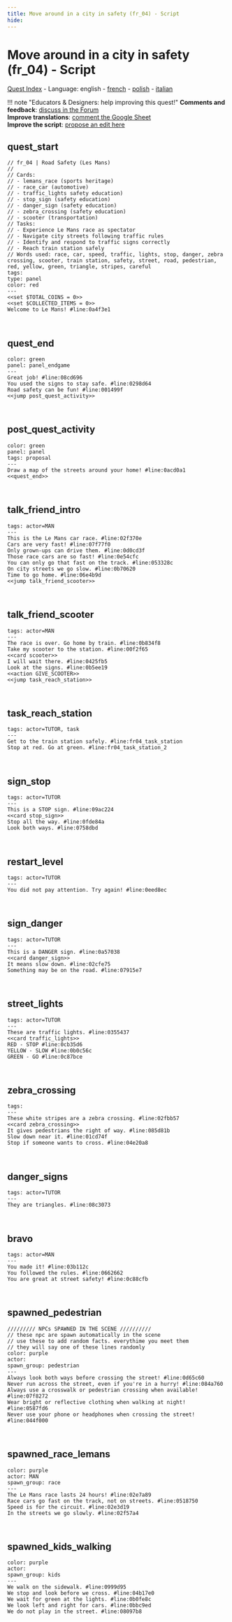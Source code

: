 ```yaml
---
title: Move around in a city in safety (fr_04) - Script
hide:
---
```


# Move around in a city in safety (fr_04) - Script
[Quest Index](./index.md) - Language: english - [french](./fr_04-script.fr.md) - [polish](./fr_04-script.pl.md) - [italian](./fr_04-script.it.md)

!!! note "Educators & Designers: help improving this quest!"
    **Comments and feedback**: [discuss in the Forum](https://antura.discourse.group/t/fr-04-road-safety-les-mans/40/1)  
    **Improve translations**: [comment the Google Sheet](https://docs.google.com/spreadsheets/d/1FPFOy8CHor5ArSg57xMuPAG7WM27-ecDOiU-OmtHgjw/edit?gid=1892167235#gid=1892167235)  
    **Improve the script**: [propose an edit here](https://github.com/vgwb/Antura/blob/main/Assets/_discover/_quests/FR_04%20Le%20Mans%20Streets/FR_04%20Le%20Mans%20Streets%20-%20Yarn%20Script.yarn)  

<a id="ys-node-quest-start"></a>
## quest_start

<div class="yarn-node" data-title="quest_start"><pre class="yarn-code" style="--node-color:red"><code><span class="yarn-header-dim">// fr_04 | Road Safety (Les Mans)</span>
<span class="yarn-header-dim">// </span>
<span class="yarn-header-dim">// Cards:</span>
<span class="yarn-header-dim">// - lemans_race (sports heritage)</span>
<span class="yarn-header-dim">// - race_car (automotive)</span>
<span class="yarn-header-dim">// - traffic_lights safety education)</span>
<span class="yarn-header-dim">// - stop_sign (safety education)</span>
<span class="yarn-header-dim">// - danger_sign (safety education)</span>
<span class="yarn-header-dim">// - zebra_crossing (safety education)</span>
<span class="yarn-header-dim">// - scooter (transportation)</span>
<span class="yarn-header-dim">// Tasks:</span>
<span class="yarn-header-dim">// - Experience Le Mans race as spectator</span>
<span class="yarn-header-dim">// - Navigate city streets following traffic rules</span>
<span class="yarn-header-dim">// - Identify and respond to traffic signs correctly</span>
<span class="yarn-header-dim">// - Reach train station safely</span>
<span class="yarn-header-dim">// Words used: race, car, speed, traffic, lights, stop, danger, zebra crossing, scooter, train station, safety, street, road, pedestrian, red, yellow, green, triangle, stripes, careful</span>
<span class="yarn-header-dim">tags:</span>
<span class="yarn-header-dim">type: panel</span>
<span class="yarn-header-dim">color: red</span>
<span class="yarn-header-dim">---</span>
<span class="yarn-cmd">&lt;&lt;set $TOTAL_COINS = 0&gt;&gt;</span>
<span class="yarn-cmd">&lt;&lt;set $COLLECTED_ITEMS = 0&gt;&gt;</span>
<span class="yarn-line">Welcome to Le Mans! <span class="yarn-meta">#line:0a4f3e1</span></span>

</code></pre></div>

<a id="ys-node-quest-end"></a>
## quest_end

<div class="yarn-node" data-title="quest_end"><pre class="yarn-code" style="--node-color:green"><code><span class="yarn-header-dim">color: green</span>
<span class="yarn-header-dim">panel: panel_endgame</span>
<span class="yarn-header-dim">---</span>
<span class="yarn-line">Great job! <span class="yarn-meta">#line:08cd696 </span></span>
<span class="yarn-line">You used the signs to stay safe. <span class="yarn-meta">#line:0298d64 </span></span>
<span class="yarn-line">Road safety can be fun! <span class="yarn-meta">#line:001499f </span></span>
<span class="yarn-cmd">&lt;&lt;jump post_quest_activity&gt;&gt;</span>

</code></pre></div>

<a id="ys-node-post-quest-activity"></a>
## post_quest_activity

<div class="yarn-node" data-title="post_quest_activity"><pre class="yarn-code" style="--node-color:green"><code><span class="yarn-header-dim">color: green</span>
<span class="yarn-header-dim">panel: panel</span>
<span class="yarn-header-dim">tags: proposal</span>
<span class="yarn-header-dim">---</span>
<span class="yarn-line">Draw a map of the streets around your home! <span class="yarn-meta">#line:0acd0a1 </span></span>
<span class="yarn-cmd">&lt;&lt;quest_end&gt;&gt;</span>

</code></pre></div>

<a id="ys-node-talk-friend-intro"></a>
## talk_friend_intro

<div class="yarn-node" data-title="talk_friend_intro"><pre class="yarn-code"><code><span class="yarn-header-dim">tags: actor=MAN</span>
<span class="yarn-header-dim">---</span>
<span class="yarn-line">This is the Le Mans car race. <span class="yarn-meta">#line:02f370e </span></span>
<span class="yarn-line">Cars are very fast! <span class="yarn-meta">#line:07f77f0 </span></span>
<span class="yarn-line">Only grown-ups can drive them. <span class="yarn-meta">#line:0d0cd3f </span></span>
<span class="yarn-line">Those race cars are so fast! <span class="yarn-meta">#line:0e54cfc </span></span>
<span class="yarn-line">You can only go that fast on the track. <span class="yarn-meta">#line:053328c </span></span>
<span class="yarn-line">On city streets we go slow. <span class="yarn-meta">#line:0b70620 </span></span>
<span class="yarn-line">Time to go home. <span class="yarn-meta">#line:06e4b9d </span></span>
<span class="yarn-cmd">&lt;&lt;jump talk_friend_scooter&gt;&gt;</span>

</code></pre></div>

<a id="ys-node-talk-friend-scooter"></a>
## talk_friend_scooter

<div class="yarn-node" data-title="talk_friend_scooter"><pre class="yarn-code"><code><span class="yarn-header-dim">tags: actor=MAN</span>
<span class="yarn-header-dim">---</span>
<span class="yarn-line">The race is over. Go home by train. <span class="yarn-meta">#line:0b834f8 </span></span>
<span class="yarn-line">Take my scooter to the station. <span class="yarn-meta">#line:00f2f65 </span></span>
<span class="yarn-cmd">&lt;&lt;card scooter&gt;&gt;</span>
<span class="yarn-line">I will wait there. <span class="yarn-meta">#line:0425fb5 </span></span>
<span class="yarn-line">Look at the signs. <span class="yarn-meta">#line:0b5ee19 </span></span>
<span class="yarn-cmd">&lt;&lt;action GIVE_SCOOTER&gt;&gt;</span>
<span class="yarn-cmd">&lt;&lt;jump task_reach_station&gt;&gt;</span>

</code></pre></div>

<a id="ys-node-task-reach-station"></a>
## task_reach_station

<div class="yarn-node" data-title="task_reach_station"><pre class="yarn-code"><code><span class="yarn-header-dim">tags: actor=TUTOR, task</span>
<span class="yarn-header-dim">---</span>
<span class="yarn-line">Get to the train station safely. <span class="yarn-meta">#line:fr04_task_station</span></span>
<span class="yarn-line">Stop at red. Go at green. <span class="yarn-meta">#line:fr04_task_station_2</span></span>

</code></pre></div>

<a id="ys-node-sign-stop"></a>
## sign_stop

<div class="yarn-node" data-title="sign_stop"><pre class="yarn-code"><code><span class="yarn-header-dim">tags: actor=TUTOR</span>
<span class="yarn-header-dim">---</span>
<span class="yarn-line">This is a STOP sign. <span class="yarn-meta">#line:09ac224 </span></span>
<span class="yarn-cmd">&lt;&lt;card stop_sign&gt;&gt;</span>
<span class="yarn-line">Stop all the way. <span class="yarn-meta">#line:0fde84a </span></span>
<span class="yarn-line">Look both ways. <span class="yarn-meta">#line:0758dbd </span></span>


</code></pre></div>

<a id="ys-node-restart-level"></a>
## restart_level

<div class="yarn-node" data-title="restart_level"><pre class="yarn-code"><code><span class="yarn-header-dim">tags: actor=TUTOR</span>
<span class="yarn-header-dim">---</span>
<span class="yarn-line">You did not pay attention. Try again! <span class="yarn-meta">#line:0eed8ec </span></span>

</code></pre></div>

<a id="ys-node-sign-danger"></a>
## sign_danger

<div class="yarn-node" data-title="sign_danger"><pre class="yarn-code"><code><span class="yarn-header-dim">tags: actor=TUTOR</span>
<span class="yarn-header-dim">---</span>
<span class="yarn-line">This is a DANGER sign. <span class="yarn-meta">#line:0a57038 </span></span>
<span class="yarn-cmd">&lt;&lt;card danger_sign&gt;&gt;</span>
<span class="yarn-line">It means slow down. <span class="yarn-meta">#line:02cfe75 </span></span>
<span class="yarn-line">Something may be on the road. <span class="yarn-meta">#line:07915e7 </span></span>

</code></pre></div>

<a id="ys-node-street-lights"></a>
## street_lights

<div class="yarn-node" data-title="street_lights"><pre class="yarn-code"><code><span class="yarn-header-dim">tags: actor=TUTOR</span>
<span class="yarn-header-dim">---</span>
<span class="yarn-line">These are traffic lights. <span class="yarn-meta">#line:0355437 </span></span>
<span class="yarn-cmd">&lt;&lt;card traffic_lights&gt;&gt;</span>
<span class="yarn-line">RED - STOP <span class="yarn-meta">#line:0cb35d6</span></span>
<span class="yarn-line">YELLOW - SLOW <span class="yarn-meta">#line:0b0c56c </span></span>
<span class="yarn-line">GREEN - GO <span class="yarn-meta">#line:0c87bce </span></span>

</code></pre></div>

<a id="ys-node-zebra-crossing"></a>
## zebra_crossing

<div class="yarn-node" data-title="zebra_crossing"><pre class="yarn-code"><code><span class="yarn-header-dim">tags:  </span>
<span class="yarn-header-dim">---</span>
<span class="yarn-line">These white stripes are a zebra crossing. <span class="yarn-meta">#line:02fbb57 </span></span>
<span class="yarn-cmd">&lt;&lt;card zebra_crossing&gt;&gt;</span>
<span class="yarn-line">It gives pedestrians the right of way. <span class="yarn-meta">#line:085d81b </span></span>
<span class="yarn-line">Slow down near it. <span class="yarn-meta">#line:01cd74f </span></span>
<span class="yarn-line">Stop if someone wants to cross. <span class="yarn-meta">#line:04e20a8 </span></span>

</code></pre></div>

<a id="ys-node-danger-signs"></a>
## danger_signs

<div class="yarn-node" data-title="danger_signs"><pre class="yarn-code"><code><span class="yarn-header-dim">tags: actor=TUTOR</span>
<span class="yarn-header-dim">---</span>
<span class="yarn-line">They are triangles. <span class="yarn-meta">#line:08c3073 </span></span>

</code></pre></div>

<a id="ys-node-bravo"></a>
## bravo

<div class="yarn-node" data-title="bravo"><pre class="yarn-code"><code><span class="yarn-header-dim">tags: actor=MAN</span>
<span class="yarn-header-dim">---</span>
<span class="yarn-line">You made it! <span class="yarn-meta">#line:03b112c </span></span>
<span class="yarn-line">You followed the rules. <span class="yarn-meta">#line:0662662 </span></span>
<span class="yarn-line">You are great at street safety! <span class="yarn-meta">#line:0c88cfb </span></span>

</code></pre></div>

<a id="ys-node-spawned-pedestrian"></a>
## spawned_pedestrian

<div class="yarn-node" data-title="spawned_pedestrian"><pre class="yarn-code" style="--node-color:purple"><code><span class="yarn-header-dim">///////// NPCs SPAWNED IN THE SCENE //////////</span>
<span class="yarn-header-dim">// these npc are spawn automatically in the scene</span>
<span class="yarn-header-dim">// use these to add random facts. everythime you meet them</span>
<span class="yarn-header-dim">// they will say one of these lines randomly</span>
<span class="yarn-header-dim">color: purple</span>
<span class="yarn-header-dim">actor: </span>
<span class="yarn-header-dim">spawn_group: pedestrian </span>
<span class="yarn-header-dim">---</span>
<span class="yarn-line">Always look both ways before crossing the street! <span class="yarn-meta">#line:0d65c60 </span></span>
<span class="yarn-line">Never run across the street, even if you're in a hurry! <span class="yarn-meta">#line:084a760 </span></span>
<span class="yarn-line">Always use a crosswalk or pedestrian crossing when available! <span class="yarn-meta">#line:07f8272 </span></span>
<span class="yarn-line">Wear bright or reflective clothing when walking at night! <span class="yarn-meta">#line:0587fd6 </span></span>
<span class="yarn-line">Never use your phone or headphones when crossing the street! <span class="yarn-meta">#line:044f000 </span></span>

</code></pre></div>

<a id="ys-node-spawned-race-lemans"></a>
## spawned_race_lemans

<div class="yarn-node" data-title="spawned_race_lemans"><pre class="yarn-code" style="--node-color:purple"><code><span class="yarn-header-dim">color: purple</span>
<span class="yarn-header-dim">actor: MAN</span>
<span class="yarn-header-dim">spawn_group: race </span>
<span class="yarn-header-dim">---</span>
<span class="yarn-line">The Le Mans race lasts 24 hours! <span class="yarn-meta">#line:02e7a89 </span></span>
<span class="yarn-line">Race cars go fast on the track, not on streets. <span class="yarn-meta">#line:0518750 </span></span>
<span class="yarn-line">Speed is for the circuit. <span class="yarn-meta">#line:02e3d19 </span></span>
<span class="yarn-line">In the streets we go slowly. <span class="yarn-meta">#line:02f57a4 </span></span>

</code></pre></div>

<a id="ys-node-spawned-kids-walking"></a>
## spawned_kids_walking

<div class="yarn-node" data-title="spawned_kids_walking"><pre class="yarn-code" style="--node-color:purple"><code><span class="yarn-header-dim">color: purple</span>
<span class="yarn-header-dim">actor: </span>
<span class="yarn-header-dim">spawn_group: kids </span>
<span class="yarn-header-dim">---</span>
<span class="yarn-line">We walk on the sidewalk. <span class="yarn-meta">#line:0999d95 </span></span>
<span class="yarn-line">We stop and look before we cross. <span class="yarn-meta">#line:04b17e0 </span></span>
<span class="yarn-line">We wait for green at the lights. <span class="yarn-meta">#line:0b0fe8c </span></span>
<span class="yarn-line">We look left and right for cars. <span class="yarn-meta">#line:0bbc9ed </span></span>
<span class="yarn-line">We do not play in the street. <span class="yarn-meta">#line:08097b8 </span></span>

</code></pre></div>


